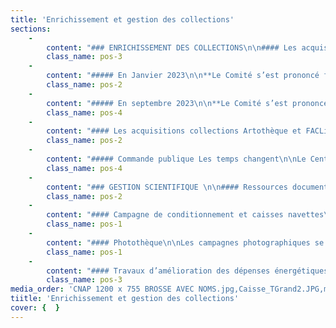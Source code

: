 ```yaml
---
title: 'Enrichissement et gestion des collections'
sections:
    -
        content: "### ENRICHISSEMENT DES COLLECTIONS\n\n#### Les acquisitions collection Frac\n\nCette année 2023, 2 comités Frac ont permis l’enrichissement de nos collections.\n\n##### Membres du comité Frac\_:\n- **Yannick Miloux**, directeur artistique du Frac-Artothèque Limousin Nouvelle-Aquitaine\n- **Catherine Texier**, directrice générale du Frac-Artothèque Limousin Nouvelle-Aquitaine\n- **Paul Bernard**, critique d'art, Directeur-conservateur au Pasquart de Bienne (Suisse)\n- **Stéphanie Cherpin**, Artiste\n- **Sébastien Faucon**, Directeur-Conservateur du Musée départemental d’art contemporain de Rochechouart\n- **Camille de Singly**, Critique d’art\n- **Mathieu Bordes**, Conseiller Arts-Plastiques, DRAC Nouvelle-Aquitaine (à titre consultatif)\n- **Mathilde Vialard**, Chargée de mission arts plastiques et visuels, Région Nouvelle-Aquitaine (à titre consultatif)\n\nSecrétariat du comité assuré par Isabelle Rocton, responsable des collections du Frac-Artothèque Nouvelle-Aquitaine"
        class_name: pos-3
    -
        content: "##### En Janvier 2023\n\n**Le Comité s’est prononcé favorablement pour l’entrée en collection de 26 œuvres**\_(4 sculptures, 1 installation, 21 peintures).\n\n**Les acquisitions concernent 10 artistes, 6 femmes\_et 4 hommes.** \n\n**2 artistes vivent ou travaillent en Nouvelle-Aquitaine** (D. GIGOUX-MARTIN, Pierre-Lin RENIÉ).\n\n**8 artistes entrent dans les collections du Frac-Artothèque pour la première fois** (Pierre UNAL-BRUNET, Jean-Baptiste JANISSET, Janna ZHIRI, Céline VACHÉ-OLIVIERI, Camille LAVAUD, Sarah BENSLIMANE, Andreas HOCHULI, Jean-Simon RACLOT).\n\n**2 artistes étaient déjà en collection\_:** Nelly MONNIER (Frac+Artothèque), Delphine GIGOUX-MARTIN (Artothèque).\n\n**Budget acquisition (hors encadrement, photographie et transport)\_: 86 000 €**\n\n7 dons de 6 artistes s’ajoutent à l’inventaire (5 dons d’artistes en 2022 et 2 dons à inscrire suite au récolement)"
        class_name: pos-2
    -
        content: "##### En septembre 2023\n\n**Le Comité s’est prononcé favorablement pour l’entrée en collection de 12 œuvres**\_(7 sculptures, 5 œuvres vidéographiques).\n\n**Les acquisitions concernent 10 artistes, 5 femmes\_et 5 hommes.**\n\n**1 artiste vit et travaille en Nouvelle-Aquitaine** (Julie CHAFFORT).\n\n**6 artistes entrent dans les collections du Frac-Artothèque pour la première fois** (Takao MINAMI, Ittah YODA, Liz CRAFT, Carla ADRA, David POSTH-KOHLER).\n\n**4 artistes étaient déjà en collection\_:** Bertrand LAMARCHE (Frac), Gyan PANCHAL (Frac), Jeanne CARDINAL (Artothèque), Julie CHAFFORT (FACLim)\n\n**Budget acquisition (hors encadrement, photographie et transport)\_: 90 000 €**\n\n**La collection Frac compte désormais 1734 œuvres de 488 artistes.**"
        class_name: pos-4
    -
        content: "#### Les acquisitions collections Artothèque et FACLim\n\n**Le 22 septembre 2023** s’est tenu le comité technique consultatif d’achats pour les collections de l’Artothèque et du FACLim.\n<br><br>\n\n##### Membres du comité Artothèque / FACLim\_:\n- **Yannick Miloux**, directeur artistique du Frac-Artothèque Nouvelle-Aquitaine\n- **Catherine Texier**, directrice générale du Frac-Artothèque Nouvelle-Aquitaine\n- **François Coadou**, historien de l’art\n- **Sarah Tritz**, artiste\n- **Mathieu Bordes**, conseiller pour les arts plastiques, DRAC Nouvelle-Aquitaine (à titre consultatif)\n- **Mathilde Vialard**, chargée de mission aux arts plastiques et visuels de la Région Nouvelle-Aquitaine (à titre consultatif)\n\nSecrétariat assuré par Isabelle Rocton, responsable des collections du Frac-Artothèque\n<br><br>\n\nLe Comité s’est prononcé favorablement pour l’entrée en collection de **27 œuvres,**\n18 œuvres pour la collection Artothèque et 9 œuvres pour la collection FACLim de **14 artistes.**\n\_<br><br>\n\n**5 femmes** (Marie LOSIER, Elisabeth BALLET, Katrin STROEBEl, Marion BATAILLARD, Pascale GADON), \n**9 hommes** (Paul POUVREAU, Jean-Luc PARANT, Joël HUBAUT, Floris DUTOIT, Benjamin HOCHART, Jean DUPUY, Thomas LANFRANCHI).\n\_<br><br>\n\n**7 artistes sont nouveaux** (Floris DUTOIT, Katrin STROEBEL, Jean DUPUY, Thomas LANFRANCHI, Jürg KREIENBÜHL, Joao VILHENA, Pascale GADON), \n**7 étaient déjà en collection** Frac et/ou Artothèque-FACLim (Marie LOSIER, Paul POUVREAU, Jean-Luc PARANT, Joël HUBAUT, Elisabeth BALLET, Benjamin HOCHART, Marion BATAILLARD).\n<br><br>\n\n**Montant total des propositions d’acquisitions : 49.450 €** \n39.500 € (Artothèque) et 9.950 € (FACLim)"
        class_name: pos-2
    -
        content: "##### Commande publique Les temps changent\n\nLe Centre National des Arts Plastiques (CNAP) en partenariat avec l’Association de développement et de Recherche sur les Artothèques (ADRA), renouvellent une commande d’estampes à destination de 34 artothèques françaises. Cette troisième commande intitulée _Les temps changent…_ (elle succède aux commandes _Quotidien_ en 2019 et _Emanata_ en 2021) compte 12 œuvres, résultat des rencontres entre 12 artistes et des artisans de l’impression d’art.\n\n<figure class=\"col-5\">\n<img src=\"user/pages/03.actions-du-frac-artotheque-en-2022/06.enrichissement-et-gestion-des-collections/CNAP 1200 x 755 BROSSE AVEC NOMS.jpg\"/>\n<figcaption>Edition<i> Les temps changent, œuvres d’art imprimé</i>,  Ministère de la Culture, CNAP, ADRA. </figcaption>\n</figure>\n\nSeuls 2 artistes étaient déjà dans nos collections\_: Alix DELMAS (coll. Artothèque) et Paul POUVREAU (coll. Artothèque + Frac). Les dix autres entrent pour la première fois dans nos collections. Les femmes sont particulièrement bien représentées à travers cette commande publique (9 femmes, 2 hommes, 1 collectif mixte).\n<br><br>\n\n**La collection compte désormais 2891 œuvres collection artothèque et 1891 œuvres collection FACLim soit 4782 œuvres de 747 artistes.**"
        class_name: pos-4
    -
        content: "### GESTION SCIENTIFIQUE \n\n#### Ressources documentaires\nLes acquisitions 2022 ont été réceptionnées en 2023.\n\nÀ réception de celles-ci, la responsable des collections et le régisseur collection effectuent le déballage, constat d’état, montage des pièces (si possible). L’événement est alors l’occasion de documenter les dossiers d’œuvres, vérifier ou produire des protocoles de montage, envisager de nouveaux conditionnements et matériels nécessaire à la mise en exposition.\n\nParmi les œuvres les plus remarquables :\n\nIttah YODA, _Allon (Win series),_ 2023 et _Lascaux,_ 2023\n\n<figure class=\"col-3\">\n<img src=\"user/pages/03.actions-du-frac-artotheque-en-2022/06.enrichissement-et-gestion-des-collections/Ittah YODA, Lascaux, 2023.jpg\"/>\n<figcaption>Edition Ittah YODA,<i>Lascaux,</i> 2023 Bouteille en verre soufflé à la main, parfum \"Lascaux\".</figcaption>\n</figure>\n\n\nIl s’agit de la première entrée en collection d’une œuvre olfactive. Un protocole de stockage pour sa conservation sera mis en place. Une attention nouvelle pour sa mise en exposition sera observée.\nDelphine Gigoux-Martin, _L’arrière-pays,_ 2015.\n\nL’œuvre est constitué d’un animal taxidermisé pour lequel une surveillance régulière est envisagée."
        class_name: pos-2
    -
        content: "#### Campagne de conditionnement et caisses navettes\n\nLe conditionnement des œuvres est un élément clé de la conservation préventive que nous nous efforçons d’exercer sur l’ensemble de la collection. Mener une campagne de conditionnement des œuvres, c’est agir de façon stratégique pour retarder, atténuer, voire éviter, quand cela est possible, la détérioration des œuvres. Le rôle du conditionnement est donc de protéger les œuvres des risques externes de dégradation (climat, lumière, poussière, chocs, vibrations, insectes, moisissures, corrosion) et de réduire la manipulation directe de l’œuvre.\n\nNous réalisons en interne des conditionnements et emballages simples. Ils sont principalement destinés au stockage hors poussière et au transport des œuvres en deux dimensions (Peintures et œuvres sur papier encadrées de petits et moyens formats).\n\nNous avons bénéficié de l’accord qui lie les emprunteurs et prêteurs pour faire réaliser de nouvelles caisses adaptées aux œuvres de Toni Grand. Une entreprise spécialisée de Toulouse est intervenue pendant 2 jours afin de fabriquer trois caisses et d’installer les œuvres dans leurs nouveaux écrins. Celles-ci sont aussitôt parties au Musée Fabre de Montpellier pour une grande exposition monographique inaugurée en janvier 2024.\n\n<figure class=\"col-3\">\n<img src=\"user/pages/03.actions-du-frac-artotheque-en-2022/06.enrichissement-et-gestion-des-collections/Caisse_TGrand2.JPG\"/>\n<figcaption>Nouvelle caisse pour accueillir une œuvre de Toni Grand</figcaption>\n</figure>\n\n\nAfin de répondre aux besoins de mouvements de nos collections, 5 caisses navettes ont été réalisées en 2023\_: 3 caisses 80 x 60 x 80 cm et 2 caisses 120 x 60 x 100 cm. Toutes sont garnies de mousses et équipées de roulettes. Ces caisses navettes ont pour particularité de ne pas être attribuées à une œuvre en particulier. Elles ont été plus particulièrement réalisées pour le stockage et transport d’œuvres de la collection Artothèque. Elles facilitent les déplacements et sécurisent les œuvres encadrées à l’occasion d’un prêt, au cours des campagnes photos ou autres déménagements qui ont marqués l’année 2023."
        class_name: pos-1
    -
        content: "#### Photothèque\n\nLes campagnes photographiques se sont renforcées depuis les trois dernières années afin de pouvoir alimenter les besoins de la boîte immersive notamment en ce qui concerne le programme _La Réserve virtuelle._\n\n<figure class=\"col-4\">\n<img src=\"user/pages/03.actions-du-frac-artotheque-en-2022/06.enrichissement-et-gestion-des-collections/montage1.JPG\"/>\n<figcaption>Pauline BOUDRY / Renate LORENZ, <i>Wall Necklace Piece (my favorite Things),</i> 2021 © Pauline Boudry / Renate Lorenz, Crédit photographique : Frédérique Avril.</figcaption>\n</figure>\n\n\nNous dénombrons, en 2023, environ 460 prises de vues réalisées par la photographe Frédérique Avril, basée près de Limoges.\n\nIl est essentiel de poursuivre ces campagnes pour alimenter nos bases de données, donner à voir aux publics l’étendue de nos collections et disposer des illustrations pour nos programmes numériques comme pour nos besoins en communication et éditions de toutes sortes (catalogues, cartes postales, etc.)\n\nPour le catalogue monographique _Delphine Gigoux-Martin\_: Aster_ édité par la galerie Claire Gastaud en 2023, le Frac-Artothèque a ainsi pu communiquer plusieurs clichés de l’œuvre _L’arrière-pays_ entrée en collection cette même année. Ceux-ci sont visibles sur plusieurs pleines pages de ce livre de 164 pages comptant 115 illustrations. Le Frac-Artothèque ainsi que la photographe sont bien mentionnés dans l’ouvrage.\n\n<figure class=\"col-3\">\n<img src=\"user/pages/03.actions-du-frac-artotheque-en-2022/06.enrichissement-et-gestion-des-collections/Gigoux-Martin1.JPG\"/>\n<figcaption> Delphine GIGOUX-MARTIN, L'arrière-pays, 2015. Collection Frac-Artothèque Nouvelle-Aquitaine - © Delphine Gigoux-Martin - Crédit photographique : Frédérique Avril.</figcaption>\n</figure>\n"
        class_name: pos-1
    -
        content: "#### Travaux d’amélioration des dépenses énergétiques\n\nL’année 2023 a été marquée par plusieurs campagnes de travaux qui ont fortement mobilisé l’équipe collection. Les campagnes de récolement et restauration ont ainsi été interrompues pour laisser la place aux différentes entreprises en charge des chantiers.\n\nGrâce au soutien de l’État et du fonds interministériel vert, le Frac-Artothèque s’est engagé dans la réalisation de travaux afin d’améliorer ses dépenses énergétiques. Dans un premier temps, ce sont les espaces bureau et sanitaire de la réserve du site Labussière qui ont été rénovés.\n\n<figure class=\"col-3\">\n<img src=\"user/pages/03.actions-du-frac-artotheque-en-2022/06.enrichissement-et-gestion-des-collections/travaux1.jpg\"/>\n<figcaption>Les espaces bureau après les travaux, réserve du site Labussière.</figcaption>\n</figure>\n\nCes travaux ont consisté à améliorer l’isolation et favoriser des dépenses énergétiques plus économiques mais également à apporter une meilleure sécurité aux personnes travaillant sur place.\n\nAinsi, les murs ont été isolés et peints. Le sol a été réparé. Ont été renouvelés\_: trois fenêtres, des luminaires, les céramiques pour les sanitaires. Les gaines du circuit d’arrivée de l’eau ont été revu. Un chauffage électrique basse consommation et un chauffe-eau ont aussi pris place.\n\nToujours dans l’idée d’améliorer l’isolation et nos dépenses énergétique deux sas seront installés en 2024 sur ce même site.\n\nSur le site de la Maison de la Région, des stores intérieurs ont été commandés et seront installés courant 2024. Il s’agira principalement de protéger les œuvres collection artothèque des rayons UV. Cet aménagement prévu pour l’ensemble des fenêtres de l’espace aura également des qualités isolantes.\n\nPar ailleurs, la Région Nouvelle-Aquitaine a entrepris d’aménager l’espace situé au-dessus de la réserve du Frac-Artothèque du site Labussière pour accueillir prochainement des bureaux. Ce projet a entrainé divers contrôles de faisabilité au niveau de quatre piliers et du sol dans nos réserves. L’équipe collection s’est relayé afin d’accueillir les différents intervenants et équipes."
        class_name: pos-3
media_order: 'CNAP 1200 x 755 BROSSE AVEC NOMS.jpg,Caisse_TGrand2.JPG,montage1.JPG,Gigoux-Martin1.JPG,travaux1.jpg,Programmes-numériques-Réserve-virtuelle-Paris.jpg,Ittah YODA, Lascaux, 2023.jpg'
tiitle: 'Enrichissement et gestion des collections'
cover: {  }
---
```


